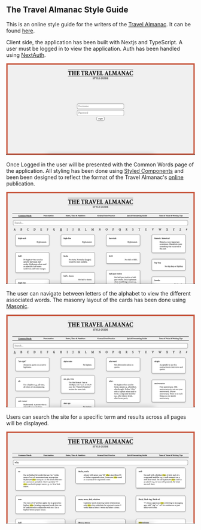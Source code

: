 ## The Travel Almanac Style Guide

This is an online style guide for the writers of the [Travel Almanac](https://www.travel-almanac.com/). It can be found [here](https://travel-almanac-style-guide.vercel.app/).

Client side, the application has been built with Nextjs and TypeScript. A user must be logged in to view the application. Auth has been handled using [NextAuth](https://github.com/nextauthjs/next-auth).

![Login handled using NextAuth](/img/login.png)

Once Logged in the user will be presented with the Common Words page of the application. All styling has been done using [Styled Components](https://github.com/styled-components) and been been designed to reflect the format of the Travel Almanac's [online](https://www.travel-almanac.com/) publication.

![Commons Words Page](/img/words.png)

The user can navigate between letters of the alphabet to view the different associated words. The masonry layout of the cards has been done using [Masonic](https://github.com/jaredLunde/masonic).

![Commons Words Page 2](/img/words2.png)

Users can search the site for a specific term and results across all pages will be displayed.

![User Search](/img/search.png)

